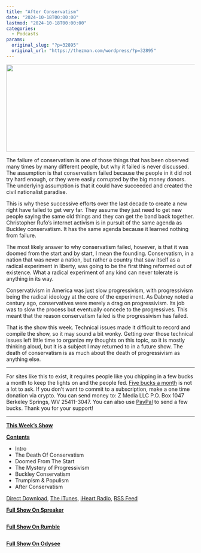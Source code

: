 ```yaml
---
title: "After Conservatism"
date: "2024-10-18T00:00:00"
lastmod: "2024-10-18T00:00:00"
categories:
  - Podcasts
params:
  original_slug: "?p=32895"
  original_url: "https://thezman.com/wordpress/?p=32895"
---
```


[<img
src="http://thezman.com/wordpress/wp-content/uploads/2018/01/Power-Hour.png"
decoding="async" width="600" height="233" />](http://thezman.com/wordpress/wp-content/uploads/2018/01/Power-Hour.png)

The failure of conservatism is one of those things that has been
observed many times by many different people, but why it failed is never
discussed. The assumption is that conservatism failed because the people
in it did not try hard enough, or they were easily corrupted by the big
money donors. The underlying assumption is that it could have succeeded
and created the civil nationalist paradise.

This is why these successive efforts over the last decade to create a
new right have failed to get very far. They assume they just need to get
new people saying the same old things and they can get the band back
together. Christopher Rufo’s internet activism is in pursuit of the same
agenda as Buckley conservatism. It has the same agenda because it
learned nothing from failure.

The most likely answer to why conservatism failed, however, is that it
was doomed from the start and by start, I mean the founding.
Conservatism, in a nation that was never a nation, but rather a country
that saw itself as a radical experiment in liberty, was going to be the
first thing reformed out of existence. What a radical experiment of any
kind can never tolerate is anything in its way.

Conservativism in America was just slow progressivism, with
progressivism being the radical ideology at the core of the experiment.
As Dabney noted a century ago, conservatives were merely a drag on
progressivism. Its job was to slow the process but eventually concede to
the progressives. This meant that the reason conservatism failed is the
progressivism has failed.

That is the show this week. Technical issues made it difficult to record
and compile the show, so it may sound a bit wonky. Getting over those
technical issues left little time to organize my thoughts on this topic,
so it is mostly thinking aloud, but it is a subject I may returned to in
a future show. The death of conservatism is as much about the death of
progressivism as anything else.

------------------------------------------------------------------------

For sites like this to exist, it requires people like you chipping in a
few bucks a month to keep the lights on and the people fed.
<a href="https://www.subscribestar.com/the-z-blog"
rel="noopener noreferrer" target="_blank">Five bucks a month</a> is not
a lot to ask. If you don’t want to commit to a subscription, make a one
time donation via crypto. You can send money to: Z Media LLC P.O. Box
1047 Berkeley Springs, WV 25411-3047. You can also use <a
href="https://www.paypal.com/cgi-bin/webscr?cmd=_s-xclick&amp;hosted_button_id=UDAS2Q8JYA6CN&amp;source=url"
rel="noopener noreferrer" target="_blank">PayPal</a> to send a few
bucks. Thank you for your support!

------------------------------------------------------------------------

**<u>This Week’s Show</u>**

**<u>Contents</u>**

-   Intro
-   The Death Of Conservatism
-   Doomed From The Start
-   The Mystery of Progressivism
-   Buckley Conservatism
-   Trumpism & Populism
-   After Conservatism

<a href="https://api.spreaker.com/v2/episodes/62405030/download.mp3"
rel="noopener" target="_blank">Direct Download</a>, <a
href="https://itunes.apple.com/us/podcast/the-z-blog-power-hour/id1262799640?mt=2"
rel="noopener noreferrer" target="_blank">The iTunes</a>,
<a href="https://www.iheart.com/podcast/the-z-blog-power-hour-29246491/"
rel="noopener noreferrer" target="_blank">iHeart Radio,</a>
<a href="https://www.spreaker.com/show/2589657/episodes/feed"
rel="noopener noreferrer" target="_blank">RSS Feed</a>

**<u>Full Show On Spreaker</u>**

<span class="mce_SELRES_start" mce-type="bookmark"
style="display: inline-block; width: 0px; overflow: hidden; line-height: 0;">﻿</span>

**<u>Full Show On Rumble</u>**

<span class="mce_SELRES_start" mce-type="bookmark"
style="display: inline-block; width: 0px; overflow: hidden; line-height: 0;">﻿</span>

**<u>Full Show On Odysee</u>**

<span class="mce_SELRES_start" mce-type="bookmark"
style="display: inline-block; width: 0px; overflow: hidden; line-height: 0;">﻿</span>
